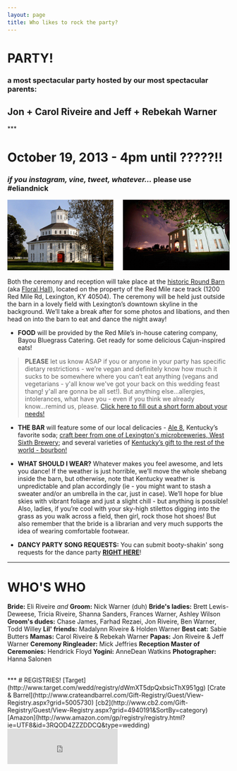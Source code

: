 ```yaml
---
layout: page
title: Who likes to rock the party?
---
```


# PARTY!
### a most spectacular party hosted by our most spectacular parents:
<h2 class="sparkle">Jon + Carol Riveire and Jeff + Rebekah Warner</h2>
***

# October 19, 2013 - 4pm until ?????!!
### *if you instagram, vine, tweet, whatever...* __please use #eliandnick__

![Floral Hall](/public/images/roundbarn.png)

Both the ceremony and reception will take place at the [historic Round Barn](http://www.theredmile.com/redmile/our-track/virtual-tour/round-barn) (aka [Floral Hall](http://www.nps.gov/nr/travel/lexington/flo.htm)), located on the property of the Red Mile race track (1200 Red Mile Rd, Lexington, KY 40504). The ceremony will be held just outside the barn in a lovely field with Lexington’s downtown skyline in the background. We’ll take a break after for some photos and libations, and then head on into the barn to eat and dance the night away!


* __FOOD__ will be provided by the Red Mile’s in-house catering company, Bayou Bluegrass Catering. Get ready for some delicious Cajun-inspired eats!
> __PLEASE__ let us know ASAP if you or anyone in your party has specific dietary restrictions - we’re vegan and definitely
> know how much it sucks to be somewhere where you can’t eat anything (vegans and vegetarians - y'all know we've got your back on this wedding feast thang! y'all are gonna be all set!). But anything else...allergies, intolerances, what have you - even if you think we already know...remind us,
> please. [Click here to fill out a short form about your needs!](https://docs.google.com/forms/d/1xijIxX8u_KMS4HHNuonFYEjLrXo4Rp-0Mb_KqjEbHfY/viewform)

* __THE BAR__ will feature some of our local delicacies - [Ale 8](http://en.wikipedia.org/wiki/Ale-8-One), Kentucky’s favorite soda; [craft beer from one of Lexington's microbreweries, West Sixth Brewery](http://www.craftbeer.com/featured-brewery/west-sixth-brewing-company); and several varieties of [Kentucky’s gift to the rest of the world - bourbon!](http://en.wikipedia.org/wiki/Bourbon_whiskey)

* __WHAT SHOULD I WEAR?__
Whatever makes you feel awesome, and lets you dance! If the weather is just horrible, we’ll move the whole shebang inside the barn, but otherwise, note that Kentucky weather is unpredictable and plan accordingly (ie - you might want to stash a sweater and/or an umbrella in the car, just in case). We’ll hope for blue skies with vibrant foliage and just a slight chill - but anything is possible! Also, ladies, if you’re cool with your sky-high stilettos digging into the grass as you walk across a field, then girl, rock those hot shoes! But also remember that the bride is a librarian and very much supports the idea of wearing comfortable footwear.

* __DANCY PARTY SONG REQUESTS:__
You can submit booty-shakin' song requests for the dance party [__RIGHT HERE__](https://docs.google.com/forms/d/1gRWS1Tq05aKgqhNKMSdVZyEexFCqHIZ7Ep4yYwHhsSc/viewform)!

***
# WHO'S WHO
__Bride:__ Eli Riveire _and_ __Groom:__ Nick Warner (duh)
__Bride's ladies:__ Brett Lewis-Deweese, Tricia Riveire, Shanna Sanders, Frances Warner, Ashley Wilson
__Groom's dudes:__ Chase James, Farhad Rezaei, Jon Riveire, Ben Warner, Todd Willey
__Lil' friends:__ Madalynn Riveire & Holden Warner
__Best cat:__ Sabie Butters
__Mamas:__ Carol Riveire & Rebekah Warner
__Papas:__ Jon Riveire & Jeff Warner
__Ceremony Ringleader:__ Mick Jeffries
__Reception Master of Ceremonies:__ Hendrick Floyd
__Yogini:__ AnneDean Watkins
__Photographer:__ Hanna Salonen

<br>
***
# REGISTRIES!
[Target](http://www.target.com/wedd/registry/dWmXT5dpQxbsicThX951gg)
[Crate & Barrel](http://www.crateandbarrel.com/Gift-Registry/Guest/View-Registry.aspx?grid=5005730)
[cb2](http://www.cb2.com/Gift-Registry/Guest/View-Registry.aspx?grid=4940191&SortBy=category)
[Amazon](http://www.amazon.com/gp/registry/registry.html?ie=UTF8&id=3RQOD4ZZZDDCQ&type=wedding)

<br>
<iframe src="https://embed.spotify.com/?uri=spotify:user:eliriveire:playlist:3dsWfGQ52I0sMD0rj7Yg1X" width="250" height="80" frameborder="0" allowtransparency="true">
</iframe>
<br>
<br>



